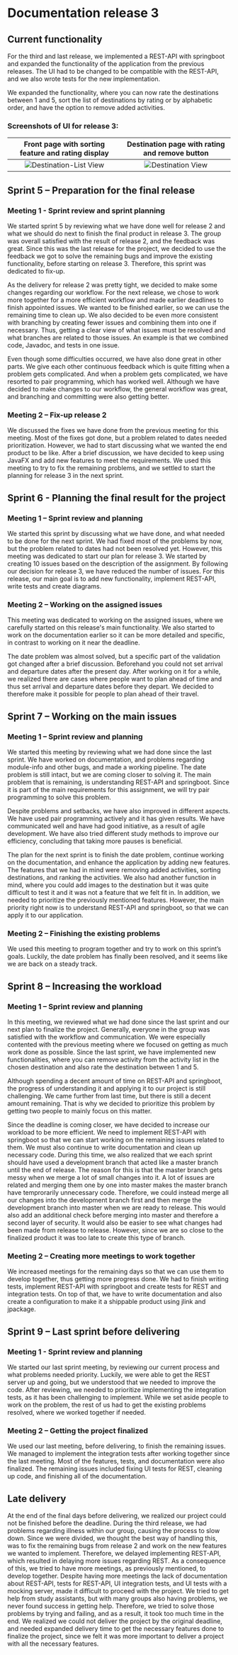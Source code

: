 # Documentation release 3

## Current functionality

For the third and last release, we implemented a REST-API with springboot and expanded the functionality of the application from the previous releases. The UI had to be changed to be compatible with the REST-API, and we also wrote tests for the new implementation.

We expanded the functionality, where you can now rate the destinations between 1 and 5, sort the list of destinations by rating or by alphabetic order, and have the option to remove added activities.

### Screenshots of UI for release 3:

|        Front page with sorting feature and rating display         |      Destination page with rating and remove button      |
| :---------------------------------------------------------------: | :------------------------------------------------------: |
| ![Destination-List View](../pictures/destinationListRelease3.png) | ![Destination View](../pictures/destinationRelease3.png) |

## Sprint 5 – Preparation for the final release

### Meeting 1 - Sprint review and sprint planning

We started sprint 5 by reviewing what we have done well for release 2 and what we should do next to finish the final product in release 3. The group was overall satisfied with the result of release 2, and the feedback was great. Since this was the last release for the project, we decided to use the feedback we got to solve the remaining bugs and improve the existing functionality, before starting on release 3. Therefore, this sprint was dedicated to fix-up.

As the delivery for release 2 was pretty tight, we decided to make some changes regarding our workflow. For the next release, we chose to work more together for a more efficient workflow and made earlier deadlines to finish appointed issues. We wanted to be finished earlier, so we can use the remaining time to clean up. We also decided to be even more consistent with branching by creating fewer issues and combining them into one if necessary. Thus, getting a clear view of what issues must be resolved and what branches are related to those issues. An example is that we combined code, Javadoc, and tests in one issue.

Even though some difficulties occurred, we have also done great in other parts. We give each other continuous feedback which is quite fitting when a problem gets complicated. And when a problem gets complicated, we have resorted to pair programming, which has worked well. Although we have decided to make changes to our workflow, the general workflow was great, and branching and committing were also getting better.

### Meeting 2 – Fix-up release 2

We discussed the fixes we have done from the previous meeting for this meeting. Most of the fixes got done, but a problem related to dates needed prioritization. However, we had to start discussing what we wanted the end product to be like. After a brief discussion, we have decided to keep using JavaFX and add new features to meet the requirements. We used this meeting to try to fix the remaining problems, and we settled to start the planning for release 3 in the next sprint.

## Sprint 6 - Planning the final result for the project

### Meeting 1 – Sprint review and planning

We started this sprint by discussing what we have done, and what needed to be done for the next sprint. We had fixed most of the problems by now, but the problem related to dates had not been resolved yet. However, this meeting was dedicated to start our plan for release 3. We started by creating 10 issues based on the description of the assignment. By following our decision for release 3, we have reduced the number of issues. For this release, our main goal is to add new functionality, implement REST-API, write tests and create diagrams.

### Meeting 2 – Working on the assigned issues

This meeting was dedicated to working on the assigned issues, where we carefully started on this release's main functionality. We also started to work on the documentation earlier so it can be more detailed and specific, in contrast to working on it near the deadline.

The date problem was almost solved, but a specific part of the validation got changed after a brief discussion. Beforehand you could not set arrival and departure dates after the present day. After working on it for a while, we realized there are cases where people want to plan ahead of time and thus set arrival and departure dates before they depart. We decided to therefore make it possible for people to plan ahead of their travel.

## Sprint 7 – Working on the main issues

### Meeting 1 – Sprint review and planning

We started this meeting by reviewing what we had done since the last sprint. We have worked on documentation, and problems regarding module-info and other bugs, and made a working pipeline. The date problem is still intact, but we are coming closer to solving it. The main problem that is remaining, is understanding REST-API and springboot. Since it is part of the main requirements for this assignment, we will try pair programming to solve this problem.

Despite problems and setbacks, we have also improved in different aspects. We have used pair programming actively and it has given results. We have communicated well and have had good initiative, as a result of agile development. We have also tried different study methods to improve our efficiency, concluding that taking more pauses is beneficial.

The plan for the next sprint is to finish the date problem, continue working on the documentation, and enhance the application by adding new features. The features that we had in mind were removing added activities, sorting destinations, and ranking the activities. We also had another function in mind, where you could add images to the destination but it was quite difficult to test it and it was not a feature that we felt fit in. In addition, we needed to prioritize the previously mentioned features. However, the main priority right now is to understand REST-API and springboot, so that we can apply it to our application.

### Meeting 2 – Finishing the existing problems

We used this meeting to program together and try to work on this sprint’s goals. Luckily, the date problem has finally been resolved, and it seems like we are back on a steady track.

## Sprint 8 – Increasing the workload

### Meeting 1 – Sprint review and planning

In this meeting, we reviewed what we had done since the last sprint and our next plan to finalize the project. Generally, everyone in the group was satisfied with the workflow and communication. We were especially contented with the previous meeting where we focused on getting as much work done as possible. Since the last sprint, we have implemented new functionalities, where you can remove activity from the activity list in the chosen destination and also rate the destination between 1 and 5.

Although spending a decent amount of time on REST-API and springboot, the progress of understanding it and applying it to our project is still challenging. We came further from last time, but there is still a decent amount remaining. That is why we decided to prioritize this problem by getting two people to mainly focus on this matter.

Since the deadline is coming closer, we have decided to increase our workload to be more efficient. We need to implement REST-API with springboot so that we can start working on the remaining issues related to them. We must also continue to write documentation and clean up necessary code. During this time, we also realized that we each sprint should have used a development branch that acted like a master branch until the end of release. The reason for this is that the master branch gets messy when we merge a lot of small changes into it. A lot of issues are related and merging them one by one into master makes the master branch have temprorarily unnecessary code. Therefore, we could instead merge all our changes into the development branch first and then merge the development branch into master when we are ready to release. This would also add an additional check before merging into master and therefore a second layer of security. It would also be easier to see what changes had been made from release to release. However, since we are so close to the finalized product it was too late to create this type of branch.

### Meeting 2 – Creating more meetings to work together

We increased meetings for the remaining days so that we can use them to develop together, thus getting more progress done. We had to finish writing tests, implement REST-API with springboot and create tests for REST and integration tests. On top of that, we have to write documentation and also create a configuration to make it a shippable product using jlink and jpackage.

## Sprint 9 – Last sprint before delivering

### Meeting 1 - Sprint review and planning

We started our last sprint meeting, by reviewing our current process and what problems needed priority. Luckily, we were able to get the REST server up and going, but we understood that we needed to improve the code. After reviewing, we needed to prioritize implementing the integration tests, as it has been challenging to implement. While we set aside people to work on the problem, the rest of us had to get the existing problems resolved, where we worked together if needed.

### Meeting 2 – Getting the project finalized

We used our last meeting, before delivering, to finish the remaining issues. We managed to implement the integration tests after working together since the last meeting. Most of the features, tests, and documentation were also finalized. The remaining issues included fixing UI tests for REST, cleaning up code, and finishing all of the documentation.

## Late delivery

At the end of the final days before delivering, we realized our project could not be finished before the deadline. During the third release, we had problems regarding illness within our group, causing the process to slow down. Since we were divided, we thought the best way of handling this, was to fix the remaining bugs from release 2 and work on the new features we wanted to implement. Therefore, we delayed implementing REST-API, which resulted in delaying more issues regarding REST. As a consequence of this, we tried to have more meetings, as previously mentioned, to develop together. Despite having more meetings the lack of documentation about REST-API, tests for REST-API, UI integration tests, and UI tests with a mocking server, made it difficult to proceed with the project. We tried to get help from study assistants, but with many groups also having problems, we never found success in getting help. Therefore, we tried to solve those problems by trying and failing, and as a result, it took too much time in the end. We realized we could not deliver the project by the original deadline, and needed expanded delivery time to get the necessary features done to finalize the project, since we felt it was more important to deliver a project with all the necessary features.
